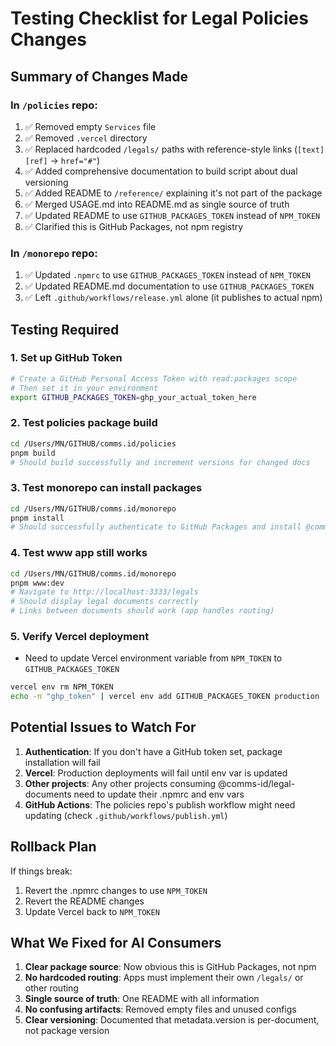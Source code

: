 # Testing Checklist for Legal Policies Changes

## Summary of Changes Made

### In `/policies` repo:
1. ✅ Removed empty `Services` file
2. ✅ Removed `.vercel` directory  
3. ✅ Replaced hardcoded `/legals/` paths with reference-style links (`[text][ref]` → `href="#"`)
4. ✅ Added comprehensive documentation to build script about dual versioning
5. ✅ Added README to `/reference/` explaining it's not part of the package
6. ✅ Merged USAGE.md into README.md as single source of truth
7. ✅ Updated README to use `GITHUB_PACKAGES_TOKEN` instead of `NPM_TOKEN`
8. ✅ Clarified this is GitHub Packages, not npm registry

### In `/monorepo` repo:
1. ✅ Updated `.npmrc` to use `GITHUB_PACKAGES_TOKEN` instead of `NPM_TOKEN`
2. ✅ Updated README.md documentation to use `GITHUB_PACKAGES_TOKEN`
3. ✅ Left `.github/workflows/release.yml` alone (it publishes to actual npm)

## Testing Required

### 1. Set up GitHub Token
```bash
# Create a GitHub Personal Access Token with read:packages scope
# Then set it in your environment
export GITHUB_PACKAGES_TOKEN=ghp_your_actual_token_here
```

### 2. Test policies package build
```bash
cd /Users/MN/GITHUB/comms.id/policies
pnpm build
# Should build successfully and increment versions for changed docs
```

### 3. Test monorepo can install packages
```bash
cd /Users/MN/GITHUB/comms.id/monorepo
pnpm install
# Should successfully authenticate to GitHub Packages and install @comms-id/legal-documents
```

### 4. Test www app still works
```bash
cd /Users/MN/GITHUB/comms.id/monorepo
pnpm www:dev
# Navigate to http://localhost:3333/legals
# Should display legal documents correctly
# Links between documents should work (app handles routing)
```

### 5. Verify Vercel deployment
- Need to update Vercel environment variable from `NPM_TOKEN` to `GITHUB_PACKAGES_TOKEN`
```bash
vercel env rm NPM_TOKEN
echo -n "ghp_token" | vercel env add GITHUB_PACKAGES_TOKEN production
```

## Potential Issues to Watch For

1. **Authentication**: If you don't have a GitHub token set, package installation will fail
2. **Vercel**: Production deployments will fail until env var is updated
3. **Other projects**: Any other projects consuming @comms-id/legal-documents need to update their .npmrc and env vars
4. **GitHub Actions**: The policies repo's publish workflow might need updating (check `.github/workflows/publish.yml`)

## Rollback Plan

If things break:
1. Revert the .npmrc changes to use `NPM_TOKEN`
2. Revert the README changes
3. Update Vercel back to `NPM_TOKEN`

## What We Fixed for AI Consumers

1. **Clear package source**: Now obvious this is GitHub Packages, not npm
2. **No hardcoded routing**: Apps must implement their own `/legals/` or other routing
3. **Single source of truth**: One README with all information
4. **No confusing artifacts**: Removed empty files and unused configs
5. **Clear versioning**: Documented that metadata.version is per-document, not package version